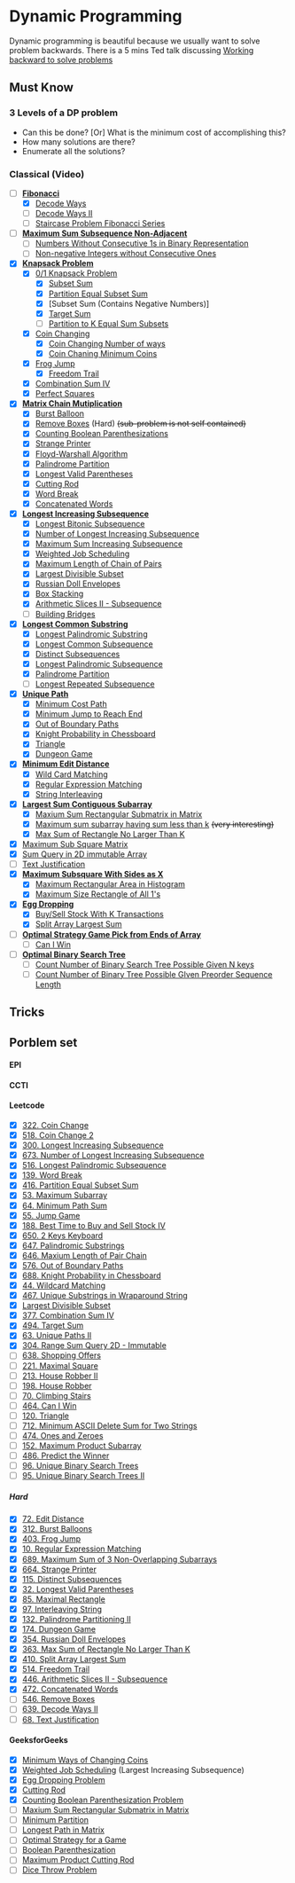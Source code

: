 # Dynamic Programming 
Dynamic programming is beautiful because we usually want to solve problem backwards.
There is a 5 mins Ted talk discussing [Working backward to solve problems](https://www.youtube.com/watch?v=v34NqCbAA1c)

## Must Know
### 3 Levels of a DP problem
* Can this be done? [Or] What is the minimum cost of accomplishing this?
* How many solutions are there?
* Enumerate all the solutions?

### Classical (Video)
- [ ] **[Fibonacci](https://www.youtube.com/watch?v=e0CAbRVYAWg)**
    - [x] [Decode Ways](https://www.youtube.com/watch?v=aCKyFYF9_Bg)
    - [ ] [Decode Ways II](https://leetcode.com/problems/decode-ways-ii/description/)
    - [ ] [Staircase Problem Fibonacci Series](http://www.geeksforgeeks.org/count-ways-reach-nth-stair/)
- [ ] **[Maximum Sum Subsequence Non-Adjacent](http://www.geeksforgeeks.org/maximum-sum-such-that-no-two-elements-are-adjacent/)**
    - [ ] [Numbers Without Consecutive 1s in Binary Representation](http://www.geeksforgeeks.org/count-number-binary-strings-without-consecutive-1s/)
    - [ ] [Non-negative Integers without Consecutive Ones](https://leetcode.com/problems/non-negative-integers-without-consecutive-ones/description/)
- [x] **[Knapsack Problem](https://www.utdallas.edu/~scniu/OPRE-6201/documents/DP3-Knapsack.pdf)**
    - [x] [0/1 Knapsack Problem](https://www.youtube.com/watch?v=8LusJS5-AGo&index=1&list=PLrmLmBdmIlpsHaNTPP_jHHDx_os9ItYXr)
        - [x] [Subset Sum](https://www.youtube.com/watch?v=s6FhG--P7z0&list=PLrmLmBdmIlpsHaNTPP_jHHDx_os9ItYXr&index=4)
        - [x] [Partition Equal Subset Sum](https://leetcode.com/problems/partition-equal-subset-sum/description/)
        - [x] [Subset Sum (Contains Negative Numbers)]
        - [x] [Target Sum](https://leetcode.com/problems/target-sum/description/)
        - [ ] [Partition to K Equal Sum Subsets](https://leetcode.com/problems/partition-to-k-equal-sum-subsets/description/)
    - [x] [Coin Changing](https://www.youtube.com/watch?v=NJasGk)
        - [x] [Coin Changing Number of ways](https://www.youtube.com/watch?v=_fgjrs570YE&index=10&list=PLrmLmBdmIlpsHaNTPP_jHHDx_os9ItYXr)
        - [x] [Coin Chaning Minimum Coins](https://www.youtube.com/watch?v=NJasGk)
    - [x] [Frog Jump](https://leetcode.com/problems/frog-jump/discuss/)
        - [x] [Freedom Trail](https://leetcode.com/problems/freedom-trail/description/)
    - [x] [Combination Sum IV](https://leetcode.com/problems/combination-sum-iv/description/)
    - [x] [Perfect Squares](https://leetcode.com/problems/perfect-squares/description/)
- [x] **[Matrix Chain Mutiplication](https://www.youtube.com/watch?v=vgLJZMUfnsU&list=PLrmLmBdmIlpsHaNTPP_jHHDx_os9ItYXr&index=3)**
    - [x] [Burst Balloon](https://www.youtube.com/watch?v=IFNibRVgFBo&list=PLrmLmBdmIlpsHaNTPP_jHHDx_os9ItYXr&index=30)
    - [x] [Remove Boxes](https://leetcode.com/problems/remove-boxes/description/) (Hard) ~~(sub-problem is not self contained)~~
    - [x] [Counting Boolean Parenthesizations](https://www.youtube.com/watch?v=oyj9tRZhmis)
    - [x] [Strange Printer](https://leetcode.com/problems/strange-printer/description/)
    - [x] [Floyd-Warshall Algorithm](https://en.wikipedia.org/wiki/Floyd%E2%80%93Warshall_algorithm)
    - [x] [Palindrome Partition](https://www.youtube.com/watch?v=lDYIvtBVmgo&list=PLrmLmBdmIlpsHaNTPP_jHHDx_os9ItYXr&index=26)
    - [x] [Longest Valid Parentheses](https://leetcode.com/problems/longest-valid-parentheses/discuss/)
    - [x] [Cutting Rod](https://www.youtube.com/watch?v=IRwVmTmN6go&index=14&list=PLrmLmBdmIlpsHaNTPP_jHHDx_os9ItYXr)
    - [x] [Word Break](https://www.youtube.com/watch?v=WepWFGxiwRs&list=PLrmLmBdmIlpsHaNTPP_jHHDx_os9ItYXr&index=19)
    - [x] [Concatenated Words](https://leetcode.com/problems/concatenated-words/discuss/)
- [x] **[Longest Increasing Subsequence](https://www.youtube.com/watch?v=CE2b_-XfVDk&index=7&list=PLrmLmBdmIlpsHaNTPP_jHHDx_os9ItYXr)**
    - [x] [Longest Bitonic Subsequence](https://www.youtube.com/watch?v=TWHytKnOPaQ&list=PLrmLmBdmIlpsHaNTPP_jHHDx_os9ItYXr&index=36)
    - [x] [Number of Longest Increasing Subsequence](https://www.youtube.com/watch?v=SFCiuIJu17Y)
    - [x] [Maximum Sum Increasing Subsequence](https://www.youtube.com/watch?v=99ssGWhLPUE&list=PLrmLmBdmIlpsHaNTPP_jHHDx_os9ItYXr&index=28)
    - [x] [Weighted Job Scheduling](https://www.youtube.com/watch?v=cr6Ip0J9izc&list=PLrmLmBdmIlpsHaNTPP_jHHDx_os9ItYXr&index=12)
    - [x] [Maximum Length of Chain of Pairs](https://www.youtube.com/watch?v=v-HIXptqM3Q)
    - [x] [Largest Divisible Subset](https://leetcode.com/problems/largest-divisible-subset/description/)
    - [x] [Russian Doll Envelopes](https://leetcode.com/problems/russian-doll-envelopes/description/)
    - [x] [Box Stacking](https://www.youtube.com/watch?v=9mod_xRB-O0&index=23&list=PLrmLmBdmIlpsHaNTPP_jHHDx_os9ItYXr)
    - [x] [Arithmetic Slices II - Subsequence](https://leetcode.com/problems/arithmetic-slices-ii-subsequence/description/)
    - [ ] [Building Bridges](https://www.youtube.com/watch?v=w6tSmS86C4w)
- [x] **[Longest Common Substring](https://www.youtube.com/watch?v=BysNXJHzCEs&index=16&list=PLrmLmBdmIlpsHaNTPP_jHHDx_os9ItYXr)**
    - [x] [Longest Palindromic Substring](https://www.youtube.com/watch?v=HBtiDHIOK9A)
    - [x] [Longest Common Subsequence](https://www.youtube.com/watch?v=NnD96abizww&index=2&list=PLrmLmBdmIlpsHaNTPP_jHHDx_os9ItYXr)
    - [x] [Distinct Subsequences](https://leetcode.com/problems/distinct-subsequences/description/)
    - [x] [Longest Palindromic Subsequence](https://www.youtube.com/watch?v=_nCsPn7_OgI&index=9&list=PLrmLmBdmIlpsHaNTPP_jHHDx_os9ItYXr)
    - [x] [Palindrome Partition](https://www.youtube.com/watch?v=lDYIvtBVmgo&list=PLrmLmBdmIlpsHaNTPP_jHHDx_os9ItYXr&index=26)
    - [ ] [Longest Repeated Subsequence](http://www.geeksforgeeks.org/longest-repeated-subsequence/)
- [x] **[Unique Path](https://leetcode.com/problems/unique-paths/description/)**
    - [x] [Minimum Cost Path](https://www.youtube.com/watch?v=lBRtnuxg-gU&list=PLrmLmBdmIlpsHaNTPP_jHHDx_os9ItYXr&index=20)
    - [x] [Minimum Jump to Reach End](https://www.youtube.com/watch?v=cETfFsSTGJI&list=PLrmLmBdmIlpsHaNTPP_jHHDx_os9ItYXr&index=21)
    - [x] [Out of Boundary Paths](http://www.cnblogs.com/grandyang/p/6927921.html)
    - [x] [Knight Probability in Chessboard](https://www.youtube.com/watch?v=MyJvMydR2G4)
    - [x] [Triangle](https://www.youtube.com/watch?v=ITV2CglqkWU)
    - [x] [Dungeon Game](https://leetcode.com/problems/dungeon-game/description/)
- [x] **[Minimum Edit Distance](https://www.youtube.com/watch?v=We3YDTzNXEk&list=PLrmLmBdmIlpsHaNTPP_jHHDx_os9ItYXr&index=8)**
    - [x] [Wild Card Matching](https://www.youtube.com/watch?v=3ZDZ-N0EPV0&index=25&list=PLrmLmBdmIlpsHaNTPP_jHHDx_os9ItYXr)
    - [x] [Regular Expression Matching](https://www.youtube.com/watch?v=l3hda49XcDE&index=24&list=PLrmLmBdmIlpsHaNTPP_jHHDx_os9ItYXr)
    - [x] [String Interleaving](https://www.youtube.com/watch?v=ih2OZ9-M3OM&list=PLrmLmBdmIlpsHaNTPP_jHHDx_os9ItYXr&index=32)
- [x] **[Largest Sum Contiguous Subarray](http://www.geeksforgeeks.org/largest-sum-contiguous-subarray/)**
    - [x] [Maxium Sum Rectangular Submatrix in Matrix](https://www.youtube.com/watch?v=yCQN096CwWM&index=15&list=PLrmLmBdmIlpsHaNTPP_jHHDx_os9ItYXr)
    - [x] [Maximum sum subarray having sum less than k](https://www.quora.com/Given-an-array-of-integers-A-and-an-integer-k-find-a-subarray-that-contains-the-largest-sum-subject-to-a-constraint-that-the-sum-is-less-than-k) ~~(very interesting)~~
    - [x] [Max Sum of Rectangle No Larger Than K](https://leetcode.com/problems/max-sum-of-rectangle-no-larger-than-k/description/) 
- [x] [Maximum Sub Square Matrix](https://www.youtube.com/watch?v=_Lf1looyJMU&index=29&list=PLrmLmBdmIlpsHaNTPP_jHHDx_os9ItYXr)
- [x] [Sum Query in 2D immutable Array](https://www.youtube.com/watch?v=PwDqpOMwg6U&index=40&list=PLrmLmBdmIlpsHaNTPP_jHHDx_os9ItYXr)
- [ ] [Text Justification](https://www.youtube.com/watch?v=RORuwHiblPc&index=18&list=PLrmLmBdmIlpsHaNTPP_jHHDx_os9ItYXr)
- [x] **[Maximum Subsquare With Sides as X](https://www.youtube.com/watch?v=vi_1eHCsR9A&list=PLrmLmBdmIlpsHaNTPP_jHHDx_os9ItYXr&index=42)**
    - [x] [Maximum Rectangular Area in Histogram](https://www.youtube.com/watch?v=ZmnqCZp9bBs)
    - [x] [Maximum Size Rectangle of All 1's](https://www.youtube.com/watch?v=g8bSdXCG-lA&list=PLrmLmBdmIlpsHaNTPP_jHHDx_os9ItYXr&index=17)
- [x] **[Egg Dropping](https://www.youtube.com/watch?v=3hcaVyX00_4&index=13&list=PLrmLmBdmIlpsHaNTPP_jHHDx_os9ItYXr)**
    - [x] [Buy/Sell Stock With K Transactions](https://www.youtube.com/watch?v=oDhu5uGq_ic&index=22&list=PLrmLmBdmIlpsHaNTPP_jHHDx_os9ItYXr)
    - [x] [Split Array Largest Sum](https://leetcode.com/problems/split-array-largest-sum/description/)
- [ ] **[Optimal Strategy Game Pick from Ends of Array](https://www.youtube.com/watch?v=WxpIHvsu1RI&list=PLrmLmBdmIlpsHaNTPP_jHHDx_os9ItYXr&index=33)**
    - [ ] [Can I Win](https://www.youtube.com/watch?v=PI3buD1dOJ8)
- [ ] **[Optimal Binary Search Tree](https://www.youtube.com/watch?v=hgA4xxlVvfQ&index=5&list=PLrmLmBdmIlpsHaNTPP_jHHDx_os9ItYXr)**
    - [ ] [Count Number of Binary Search Tree Possible Given N keys](https://www.youtube.com/watch?v=YDf982Lb84o&list=PLrmLmBdmIlpsHaNTPP_jHHDx_os9ItYXr&index=37)
    - [ ] [Count Number of Binary Tree Possible GIven Preorder Sequence Length](https://www.youtube.com/watch?v=RUB5ZPfKcnY&index=41&list=PLrmLmBdmIlpsHaNTPP_jHHDx_os9ItYXr)

## Tricks

## Porblem set

#### EPI

#### CCTI

#### Leetcode
- [x] [322. Coin Change](https://leetcode.com/problems/coin-change/description/)
- [x] [518. Coin Change 2](https://leetcode.com/problems/coin-change-2/description/)
- [x] [300. Longest Increasing Subsequence](https://leetcode.com/problems/longest-increasing-subsequence/description/)
- [x] [673. Number of Longest Increasing Subsequence](https://leetcode.com/problems/number-of-longest-increasing-subsequence/description/)
- [x] [516. Longest Palindromic Subsequence](https://leetcode.com/problems/longest-palindromic-subsequence/discuss/)
- [x] [139. Word Break](https://leetcode.com/problems/word-break/description/)
- [x] [416. Partition Equal Subset Sum](https://leetcode.com/problems/partition-equal-subset-sum/description/)
- [x] [53. Maximum Subarray](https://leetcode.com/problems/maximum-subarray/description/)
- [x] [64. Minimum Path Sum](https://leetcode.com/problems/minimum-path-sum/description/)
- [x] [55. Jump Game](https://leetcode.com/problems/jump-game/description/)
- [x] [188. Best Time to Buy and Sell Stock IV](https://leetcode.com/problems/best-time-to-buy-and-sell-stock-iv/description/)
- [x] [650. 2 Keys Keyboard](https://leetcode.com/tag/dynamic-programming/)
- [x] [647. Palindromic Substrings](https://leetcode.com/problems/palindromic-substrings/description/)
- [x] [646. Maxium Length of Pair Chain](https://leetcode.com/problems/maximum-length-of-pair-chain/description/)
- [x] [576. Out of Boundary Paths](https://leetcode.com/problems/out-of-boundary-paths/discuss/)
- [x] [688. Knight Probability in Chessboard](https://www.youtube.com/watch?v=MyJvMydR2G4)
- [x] [44. Wildcard Matching](https://leetcode.com/problems/wildcard-matching/description/)
- [x] [467. Unique Substrings in Wraparound String](https://leetcode.com/problems/unique-substrings-in-wraparound-string/description/)
- [x] [Largest Divisible Subset](https://leetcode.com/problems/largest-divisible-subset/description/)
- [x] [377. Combination Sum IV](https://leetcode.com/problems/combination-sum-iv/description/)
- [x] [494. Target Sum](https://leetcode.com/problems/target-sum/description/)
- [x] [63. Unique Paths II](https://leetcode.com/problems/unique-paths-ii/description/)
- [x] [304. Range Sum Query 2D - Immutable](https://leetcode.com/problems/range-sum-query-2d-immutable/description/)
- [ ] [638. Shopping Offers](https://leetcode.com/problems/shopping-offers/description/)
- [ ] [221. Maximal Square](https://leetcode.com/problems/maximal-square/description/)
- [ ] [213. House Robber II](https://leetcode.com/problems/house-robber-ii/description/)
- [ ] [198. House Robber](https://leetcode.com/problems/house-robber/description/)
- [ ] [70. Climbing Stairs](https://leetcode.com/problems/climbing-stairs/description/)
- [ ] [464. Can I Win](https://leetcode.com/problems/can-i-win/description/)
- [ ] [120. Triangle](https://leetcode.com/problems/triangle/description/)
- [ ] [712. Minimum ASCII Delete Sum for Two Strings](https://leetcode.com/problems/minimum-ascii-delete-sum-for-two-strings/description/)
- [ ] [474. Ones and Zeroes](https://leetcode.com/problems/ones-and-zeroes/description/)
- [ ] [152. Maximum Product Subarray](https://leetcode.com/problems/maximum-product-subarray/description/)
- [ ] [486. Predict the Winner](https://leetcode.com/problems/predict-the-winner/description/)
- [ ] [96. Unique Binary Search Trees](https://leetcode.com/problems/unique-binary-search-trees/description/)
- [ ] [95. Unique Binary Search Trees II](https://leetcode.com/problems/unique-binary-search-trees-ii/description/)
##### Hard
- [x] [72. Edit Distance](https://leetcode.com/problems/edit-distance/description/)
- [x] [312. Burst Balloons](https://leetcode.com/problems/burst-balloons/description/)
- [x] [403. Frog Jump](https://leetcode.com/problems/frog-jump/description/)
- [x] [10. Regular Expression Matching](https://leetcode.com/problems/regular-expression-matching/description/)
- [x] [689. Maximum Sum of 3 Non-Overlapping Subarrays](https://leetcode.com/problems/maximum-sum-of-3-non-overlapping-subarrays/discuss/)
- [x] [664. Strange Printer](https://leetcode.com/problems/maximum-sum-of-3-non-overlapping-subarrays/discuss/)
- [x] [115. Distinct Subsequences](https://leetcode.com/problems/distinct-subsequences/description/)
- [x] [32. Longest Valid Parentheses](https://leetcode.com/problems/longest-valid-parentheses/discuss/)
- [x] [85. Maximal Rectangle](https://leetcode.com/problems/maximal-rectangle/description/)
- [x] [97. Interleaving String](https://leetcode.com/problems/interleaving-string/description/)
- [x] [132. Palindrome Partitioning II](https://leetcode.com/problems/palindrome-partitioning-ii/description/)
- [x] [174. Dungeon Game](https://leetcode.com/problems/dungeon-game/description/)
- [x] [354. Russian Doll Envelopes](https://leetcode.com/problems/russian-doll-envelopes/description/)
- [x] [363. Max Sum of Rectangle No Larger Than K](https://leetcode.com/problems/max-sum-of-rectangle-no-larger-than-k/description/)
- [x] [410. Split Array Largest Sum](https://leetcode.com/problems/split-array-largest-sum/description/)
- [x] [514. Freedom Trail](https://leetcode.com/problems/freedom-trail/description/)
- [x] [446. Arithmetic Slices II - Subsequence](https://leetcode.com/problems/arithmetic-slices-ii-subsequence/description/)
- [x] [472. Concatenated Words](https://leetcode.com/problems/concatenated-words/description/)
- [ ] [546. Remove Boxes](https://leetcode.com/problems/remove-boxes/description/)
- [ ] [639. Decode Ways II](https://leetcode.com/problems/decode-ways-ii/description/)
- [ ] [68. Text Justification](https://leetcode.com/problems/text-justification/description/)

#### GeeksforGeeks
- [x] [Minimum Ways of Changing Coins](http://www.geeksforgeeks.org/find-minimum-number-of-coins-that-make-a-change/)
- [x] [Weighted Job Scheduling](http://www.geeksforgeeks.org/weighted-job-scheduling/) (Largest Increasing Subsequence)
- [x] [Egg Dropping Problem](http://www.geeksforgeeks.org/dynamic-programming-set-11-egg-dropping-puzzle/)
- [x] [Cutting Rod](http://www.geeksforgeeks.org/dynamic-programming-set-13-cutting-a-rod/)
- [x] [Counting Boolean Parenthesization Problem](http://www.geeksforgeeks.org/dynamic-programming-set-37-boolean-parenthesization-problem/)
- [ ] [Maxium Sum Rectangular Submatrix in Matrix](http://www.geeksforgeeks.org/dynamic-programming-set-27-max-sum-rectangle-in-a-2d-matrix/)
- [ ] [Minimum Partition](http://www.geeksforgeeks.org/partition-a-set-into-two-subsets-such-that-the-difference-of-subset-sums-is-minimum/)
- [ ] [Longest Path in Matrix](http://www.geeksforgeeks.org/find-the-longest-path-in-a-matrix-with-given-constraints/)
- [ ] [Optimal Strategy for a Game](http://www.geeksforgeeks.org/dynamic-programming-set-31-optimal-strategy-for-a-game/)
- [ ] [Boolean Parenthesization](http://www.geeksforgeeks.org/dynamic-programming-set-37-boolean-parenthesization-problem/)
- [ ] [Maximum Product Cutting Rod](http://www.geeksforgeeks.org/dynamic-programming-set-36-cut-a-rope-to-maximize-product/)
- [ ] [Dice Throw Problem](http://www.geeksforgeeks.org/dice-throw-problem/)
